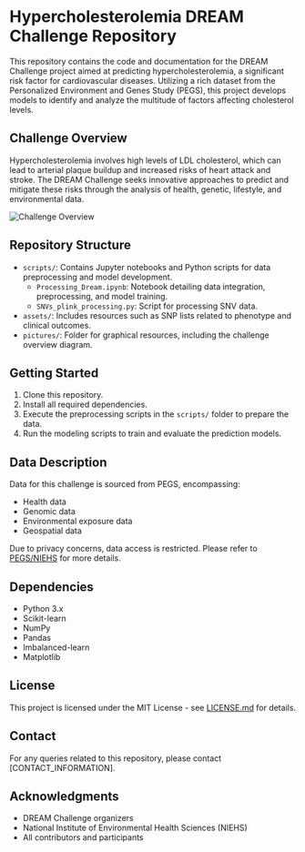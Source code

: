 # Hypercholesterolemia DREAM Challenge Repository

This repository contains the code and documentation for the DREAM Challenge project aimed at predicting hypercholesterolemia, a significant risk factor for cardiovascular diseases. Utilizing a rich dataset from the Personalized Environment and Genes Study (PEGS), this project develops models to identify and analyze the multitude of factors affecting cholesterol levels.

## Challenge Overview

Hypercholesterolemia involves high levels of LDL cholesterol, which can lead to arterial plaque buildup and increased risks of heart attack and stroke. The DREAM Challenge seeks innovative approaches to predict and mitigate these risks through the analysis of health, genetic, lifestyle, and environmental data.

![Challenge Overview](pictures/challenge_overview.png)

## Repository Structure

- `scripts/`: Contains Jupyter notebooks and Python scripts for data preprocessing and model development.
  - `Processing_Dream.ipynb`: Notebook detailing data integration, preprocessing, and model training.
  - `SNVs_plink_processing.py`: Script for processing SNV data.
- `assets/`: Includes resources such as SNP lists related to phenotype and clinical outcomes.
- `pictures/`: Folder for graphical resources, including the challenge overview diagram.

## Getting Started

1. Clone this repository.
2. Install all required dependencies.
3. Execute the preprocessing scripts in the `scripts/` folder to prepare the data.
4. Run the modeling scripts to train and evaluate the prediction models.

## Data Description

Data for this challenge is sourced from PEGS, encompassing:
- Health data
- Genomic data
- Environmental exposure data
- Geospatial data

Due to privacy concerns, data access is restricted. Please refer to [PEGS/NIEHS](LINK_TO_DATA_ACCESS) for more details.

## Dependencies

- Python 3.x
- Scikit-learn
- NumPy
- Pandas
- Imbalanced-learn
- Matplotlib

## License

This project is licensed under the MIT License - see [LICENSE.md](LICENSE_LINK) for details.

## Contact

For any queries related to this repository, please contact [CONTACT_INFORMATION].

## Acknowledgments

- DREAM Challenge organizers
- National Institute of Environmental Health Sciences (NIEHS)
- All contributors and participants
